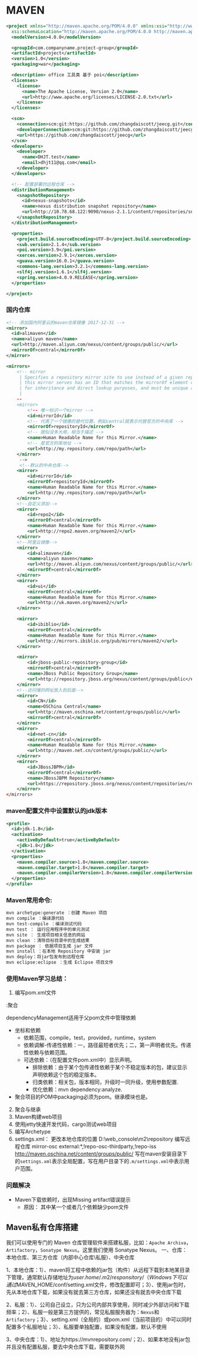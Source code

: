 # MAVEN
``` xml
<project xmlns="http://maven.apache.org/POM/4.0.0" xmlns:xsi="http://www.w3.org/2001/XMLSchema-instance"
  xsi:schemaLocation="http://maven.apache.org/POM/4.0.0 http://maven.apache.org/xsd/maven-4.0.0.xsd">
  <modelVersion>4.0.0</modelVersion>

  <groupId>com.companyname.project-group</groupId>
  <artifactId>project</artifactId>
  <version>1.0</version>
  <packaging>war</packaging>

  <description> office 工具类 基于 poi</description>
  <licenses>
    <license>
      <name>The Apache License, Version 2.0</name>
      <url>http://www.apache.org/licenses/LICENSE-2.0.txt</url>
    </license>
  </licenses>

  <scm>
    <connection>scm:git:https://github.com/zhangdaiscott/jeecg.git</connection>
    <developerConnection>scm:git:https://github.com/zhangdaiscott/jeecg.git</developerConnection>
    <url>https://github.com/zhangdaiscott/jeecg</url>
  </scm>
  <developers>
    <developer>
      <name>DHJT.test</name>
      <email>dhjt11@qq.com</email>
    </developer>
  </developers>

  <!-- 配置部署的远程仓库 -->
  <distributionManagement>
    <snapshotRepository>
      <id>nexus-snapshots</id>
      <name>nexus distribution snapshot repository</name>
      <url>http://10.78.68.122:9090/nexus-2.1.1/content/repositories/snapshots/</url>
    </snapshotRepository>
  </distributionManagement>

  <properties>
    <project.build.sourceEncoding>UTF-8</project.build.sourceEncoding>
    <sub.version>2.1.4</sub.version>
    <poi.version>3.9</poi.version>
    <xerces.version>2.9.1</xerces.version>
    <guava.version>16.0.1</guava.version>
    <commons-lang.version>3.2.1</commons-lang.version>
    <slf4j.version>1.6.1</slf4j.version>
    <spring.version>4.0.9.RELEASE</spring.version>
  </properties>

</project>
```
### 国内仓库

``` xml
<!-- 添加国内阿里云的maven仓库镜像 2017-12-31 -->
<mirror>
  <id>alimaven</id>
  <name>aliyun maven</name>
  <url>http://maven.aliyun.com/nexus/content/groups/public/</url>
  <mirrorOf>central</mirrorOf>
</mirror>

<mirrors>
    <!-- mirror
     | Specifies a repository mirror site to use instead of a given repository. The repository that
     | this mirror serves has an ID that matches the mirrorOf element of this mirror. IDs are used
     | for inheritance and direct lookup purposes, and must be unique across the set of mirrors.
     |
    --
    <mirror>
        <!-- 唯一标识一个mirror -->
        <id>mirrorId</id>
        <!-- 代表了一个镜像的替代位置，例如central就表示代替官方的中央库 -->
        <mirrorOf>repositoryId</mirrorOf>
        <!-- 貌似没多大用，相当于描述 -->
        <name>Human Readable Name for this Mirror.</name>
        <!-- 是官方的库地址 -->
        <url>http://my.repository.com/repo/path</url>
    </mirror>
     -->
     <!--默认的中央仓库-->
    <mirror>
        <id>mirrorId</id>
        <mirrorOf>repositoryId</mirrorOf>
        <name>Human Readable Name for this Mirror.</name>
        <url>http://my.repository.com/repo/path</url>
    </mirror>
    <!--自定义添加-->
    <mirror>
        <id>repo2</id>
        <mirrorOf>central</mirrorOf>
        <name>Human Readable Name for this Mirror.</name>
        <url>http://repo2.maven.org/maven2/</url>
    </mirror>
    <!--阿里云镜像-->
    <mirror>  
        <id>alimaven</id>  
        <name>aliyun maven</name>  
        <url>http://maven.aliyun.com/nexus/content/groups/public/</url>  
        <mirrorOf>central</mirrorOf>          
    </mirror>
    <mirror>
        <id>ui</id>
        <mirrorOf>central</mirrorOf>
        <name>Human Readable Name for this Mirror.</name>
        <url>http://uk.maven.org/maven2/</url>
    </mirror>

    <mirror>
        <id>ibiblio</id>
        <mirrorOf>central</mirrorOf>
        <name>Human Readable Name for this Mirror.</name>
        <url>http://mirrors.ibiblio.org/pub/mirrors/maven2/</url>
    </mirror>

    <mirror>
        <id>jboss-public-repository-group</id>
        <mirrorOf>central</mirrorOf>
        <name>JBoss Public Repository Group</name>
        <url>http://repository.jboss.org/nexus/content/groups/public</url>
    </mirror>
    <!--访问慢的网址放入到后面-->
    <mirror>
        <id>CN</id>
        <name>OSChina Central</name>
        <url>http://maven.oschina.net/content/groups/public/</url>
        <mirrorOf>central</mirrorOf>
    </mirror>
    <mirror>
        <id>net-cn</id>
        <mirrorOf>central</mirrorOf>
        <name>Human Readable Name for this Mirror.</name>
        <url>http://maven.net.cn/content/groups/public/</url>
    </mirror>
    <mirror>
        <id>JBossJBPM</id>
        <mirrorOf>central</mirrorOf>
        <name>JBossJBPM Repository</name>
        <url>https://repository.jboss.org/nexus/content/repositories/releases/</url>
    </mirror>
</mirrors>
```
### maven配置文件中设置默认的jdk版本
``` xml
<profile>
  <id>jdk-1.8</id>
  <activation>
    <activeByDefault>true</activeByDefault>
    <jdk>1.8</jdk>
  </activation>
  <properties>
    <maven.compiler.source>1.8</maven.compiler.source>
    <maven.compiler.target>1.8</maven.compiler.target>
    <maven.compiler.compilerVersion>1.8</maven.compiler.compilerVersion>
  </properties>
</profile>
```

### Maven常用命令:
``` sh
mvn archetype:generate ：创建 Maven 项目
mvn compile ：编译源代码
mvn test-compile ：编译测试代码
mvn test ： 运行应用程序中的单元测试
mvn site ： 生成项目相关信息的网站
mvn clean ：清除目标目录中的生成结果
mvn package ： 依据项目生成 jar 文件
mvn install ：在本地 Repository 中安装 jar
mvn deploy：将jar包发布到远程仓库
mvn eclipse:eclipse ：生成 Eclipse 项目文件
```
### 使用Maven学习总结：
1. 编写pom.xml文件
<modelVersion>
<parent><groupId><artifactId><version><relativePath>
<groupId>
<artifactId>
<packaging>
<name>
<modules>:聚合
<version>
<properties>
<dependencies>
<build>
<testResources>
<pluginManagement>

dependencyManagement适用于父pom文件中管理依赖

- 坐标和依赖
    + 依赖范围，compile，test，provided，runtime，system
    + 依赖调解-传递性依赖：一，路径最短者优先；二，第一声明者优先。传递性依赖与依赖范围。
    + 可选依赖：（在配置文件pom.xml中）显示声明。
        * 排除依赖：由于某个包传递性依赖于某个不稳定版本的包，建议显示声明依赖这个包的稳定版本。
        * 归类依赖：相关包，版本相同，升级时一同升级，使用参数配置<properties>.
        * 优化依赖：mvn dependency:analyze.
- 聚合项目的POM中packaging必须为pom。继承模块也是。

2. 聚合与继承
3. Maven构建web项目
4. 使用jetty快速开发代码，cargo测试web项目
5. 编写Archetype
6. settings.xml：
  更改本地仓库的位置
    <localRepository>D:\web_console\m2\repository</localRepository>
  编写远程仓库
    <mirror>
        <!-- 镜像所有远程仓库，但不包括指定的仓库 -->
        <id>mirror-osc</id>
        <mirrorOf>external:*,!repo-osc-thirdparty,!repo-iss</mirrorOf>
        <url>http://maven.oschina.net/content/groups/public/</url>
    </mirror>
    写在maven安装目录下的`settings.xml`表示全局配置，写在用户目录下的`.m/settings.xml`中表示用户范围。

### 问题解决
- Maven下载依赖时，出现Missing artifact错误提示
    + 原因： 其中某一个或者几个依赖缺少pom文件

## Maven私有仓库搭建
我们可以使用专门的 Maven 仓库管理软件来搭建私服，比如：`Apache Archiva`，`Artifactory`，`Sonatype Nexus`。这里我们使用 Sonatype Nexus。
一、仓库：本地仓库、第三方仓库（内部中心仓库\私服）、中央仓库

1、本地仓库：1）、maven将工程中依赖的jar包（构件）从远程下载到本地某目录下管理，通常默认存储地址为${user.home}/.m2/responsitory/（Windows下可以通过%USERPROFILE%直接定位到当前用户文件夹路径下）；2）、jar包存储方式为在responsitory下groupId/artifactId/version/*.jar；3）修改本地仓库方式，找到$MAVEN_HOME/conf/setting.xml文件，修改配置<localRepository>即可；3）、使用jar包时，先从本地仓库下载，如果没有就去第三方仓库，如果还没有就去中央仓库下载

2、私服：1）、公司自己设立，只为公司内部共享使用，同时减少外部访问和下载频率；2）、私服一般是第三方提供的，常见私服服务器为：`Nexus`和`Artifactory`；3）、setting.xml（全局的）或pom.xml（当前项目的）中可以同时配置多个私服地址；3）、私服要单独配置，如果没有配置，默认不使用

3、中央仓库：1）、地址为https://mvnrepository.com/；2）、如果本地没有jar包并且没有配置私服，要去中央仓库下载，需要联外网

[1]: https://blog.csdn.net/boling_cavalry/article/details/79059021 '实战maven私有仓库三部曲之一：搭建和使用'
[2]: https://blog.csdn.net/boling_cavalry/article/details/79111740 '实战maven私有仓库三部曲之三：Docker下搭建maven私有仓库'
[3]: https://blog.csdn.net/boling_cavalry/article/details/79070744 '实战maven私有仓库三部曲之二：上传到私有仓库'